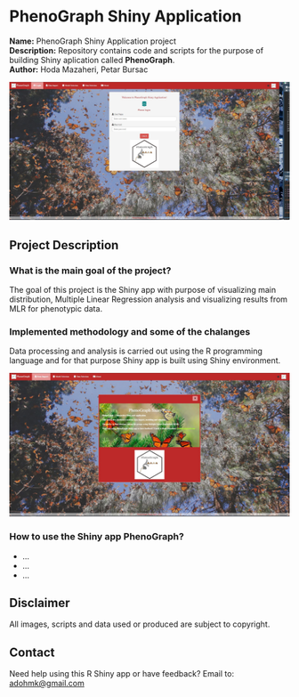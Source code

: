 # PhenoGraph Shiny Application

**Name:** PhenoGraph Shiny Application project  
**Description:** Repository contains code and scripts for the purpose of building Shiny aplication called **PhenoGraph**.         
**Author:** Hoda Mazaheri, Petar Bursac


![Example one - app](www/figures/img1.jpg)


## Project Description

### What is the main goal of the project?

The goal of this project is the Shiny app with purpose of visualizing main distribution, Multiple Linear Regression analysis and visualizing results from MLR for phenotypic data.


### Implemented methodology and some of the chalanges

Data processing and analysis is carried out using the R programming language and for that purpose Shiny app is built using Shiny environment.

![Example two - app](www/figures/img2.jpg)


### How to use the Shiny app PhenoGraph?

- ...
- ...
- ...


## Disclaimer

All images, scripts and data used or produced are subject to copyright.

## Contact

Need help using this R Shiny app or have feedback? Email to:
<adohmk@gmail.com>
